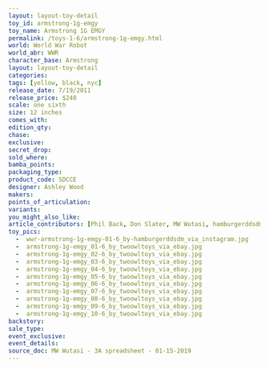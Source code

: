 ```yaml
---
layout: layout-toy-detail 
toy_id: armstrong-1g-emgy
toy_name: Armstrong 1G EMGY
permalink: /toys-1-6/armstrong-1g-emgy.html
world: World War Robot
world_abr: WWR
character_base: Armstrong
layout: layout-toy-detail
categories: 
tags: [yellow, black, nyc]
release_date: 7/19/2011
release_price: $240 
scale: one sixth
size: 12 inches
comes_with: 
edition_qty: 
chase: 
exclusive: 
secret_drop: 
sold_where: 
bamba_points: 
packaging_type: 
product_code: SDCCE
designer: Ashley Wood
makers: 
points_of_articulation: 
variants: 
you_might_also_like: 
article_contributors: [Phil Back, Don Slater, MW Wutasi, hamburgerddsdm, twoowltoys]
toy_pics: 
  -  wwr-armstrong-1g-emgy-01-6_by-hamburgerddsdm_via_instagram.jpg
  -  armstrong-1g-emgy_01-6_by_twoowltoys_via_ebay.jpg
  -  armstrong-1g-emgy_02-6_by_twoowltoys_via_ebay.jpg
  -  armstrong-1g-emgy_03-6_by_twoowltoys_via_ebay.jpg
  -  armstrong-1g-emgy_04-6_by_twoowltoys_via_ebay.jpg
  -  armstrong-1g-emgy_05-6_by_twoowltoys_via_ebay.jpg
  -  armstrong-1g-emgy_06-6_by_twoowltoys_via_ebay.jpg
  -  armstrong-1g-emgy_07-6_by_twoowltoys_via_ebay.jpg
  -  armstrong-1g-emgy_08-6_by_twoowltoys_via_ebay.jpg
  -  armstrong-1g-emgy_09-6_by_twoowltoys_via_ebay.jpg
  -  armstrong-1g-emgy_10-6_by_twoowltoys_via_ebay.jpg
backstory: 
sale_type: 
event_exclusive: 
event_details: 
source_doc: MW Wutasi - 3A spreadsheet - 01-15-2019
---
```

